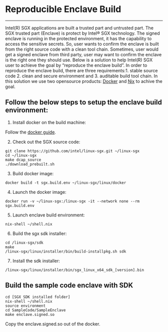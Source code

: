 # Reproducible Enclave Build
--------------------------------
Intel(R) SGX applications are built a trusted part and untrusted part. The SGX trusted part (Enclave) is protect by Intel® SGX technology. The signed enclave is running in the protected environment, it has the capability to access the sensitive secrets. So, user wants to confirm the enclave is built from the right source code with a clean tool chain. Sometimes, user would get a signed enclave from third party, user may want to confirm the enclave is the right one they should use. Below is a solution to help Intel(R) SGX user to achieve the goal by “reproduce the enclave build”.
In order to reproduce the enclave build, there are three requirements:1. stable source code 2. clean and secure environment and 3. auditable build tool chain. In this solution we use two opensource products: [Docker](https://www.docker.com/) and [Nix](https://nixos.org/) to achive the goal.

## Follow the below steps to setup the enclave build environment:
1. Install docker on the build machine:

Follow the [docker guide](https://docs.docker.com/install/).

2. Check out the SGX source code:
```
git clone https://github.com/intel/linux-sgx.git ~/linux-sgx
cd ~/linux-sgx
make dcap_source
./download_prebuilt.sh
```
3. Build docker image:
```
docker build -t sgx.build.env ~/linux-sgx/linux/docker
```
4. Launch the docker image:
```
docker run -v ~/linux-sgx:/linux-sgx -it --network none --rm sgx.build.env
```
5. Launch enclave build environment:
```
nix-shell ~/shell.nix
```
6. Build the sgx sdk installer:
```
cd /linux-sgx/sdk
make
/linux-sgx/linux/installer/bin/build-installpkg.sh sdk
```
7. Install the sdk installer:
```
/linux-sgx/linux/installer/bin/sgx_linux_x64_sdk_[version].bin
```
## Build the sample code enclave with SDK
```
cd [SGX SDK installed folder]
nix-shell ~/shell.nix
source environment
cd SampleCode/SampleEnclave
make enclave.signed.so
```
Copy the enclave.signed.so out of the docker.
